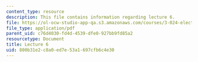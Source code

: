 ```yaml
---
content_type: resource
description: This file contains information regarding lecture 6.
file: https://ol-ocw-studio-app-qa.s3.amazonaws.com/courses/3-024-electronic-optical-and-magnetic-properties-of-materials-spring-2013/800b31e2c8a0ed7e53a1697cfb6c4e30_MIT3_024S13_2012lec6.pdf
file_type: application/pdf
parent_uid: c76d4030-fd4d-4539-dfe0-927bb9fd85a2
resourcetype: Document
title: Lecture 6
uid: 800b31e2-c8a0-ed7e-53a1-697cfb6c4e30
---
```

